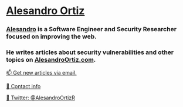 # [Alesandro Ortiz](https://AlesandroOrtiz.com)

### [Alesandro](https://AlesandroOrtiz.com) is a Software Engineer and Security Researcher focused on improving the web.

### He writes articles about security vulnerabilities and other topics on [AlesandroOrtiz.com](https://AlesandroOrtiz.com).

[📫 Get new articles via email.](https://AlesandroOrtiz.com/subscribe)

[📝 Contact info](https://AlesandroOrtiz.com)

[💬 Twitter: @AlesandroOrtizR](https://twitter.com/AlesandroOrtizR)
